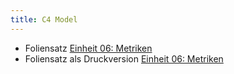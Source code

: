 ```yaml
---
title: C4 Model
---
```


* Foliensatz  [Einheit 06: Metriken](../../../slides/c4/)
* Foliensatz als Druckversion [Einheit 06: Metriken](../../../slides/c4/?print-pdf)